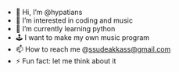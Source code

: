 - 👋 Hi, I’m @hypatians
- 👀 I’m interested in coding and music
- 🌱 I’m currently learning python
- 🕹️ I want to make my own music program
- 📫 How to reach me @ssudeakkass@gmail.com
- ⚡ Fun fact: let me think about it

<!---
hypatians/hypatians is a ✨ special ✨ repository because its `README.md` (this file) appears on your GitHub profile.
You can click the Preview link to take a look at your changes.
--->

